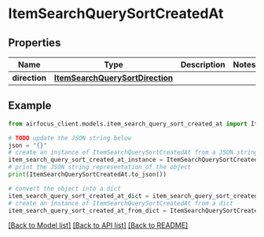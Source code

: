 # ItemSearchQuerySortCreatedAt


## Properties

Name | Type | Description | Notes
------------ | ------------- | ------------- | -------------
**direction** | [**ItemSearchQuerySortDirection**](ItemSearchQuerySortDirection.md) |  | 

## Example

```python
from airfocus_client.models.item_search_query_sort_created_at import ItemSearchQuerySortCreatedAt

# TODO update the JSON string below
json = "{}"
# create an instance of ItemSearchQuerySortCreatedAt from a JSON string
item_search_query_sort_created_at_instance = ItemSearchQuerySortCreatedAt.from_json(json)
# print the JSON string representation of the object
print(ItemSearchQuerySortCreatedAt.to_json())

# convert the object into a dict
item_search_query_sort_created_at_dict = item_search_query_sort_created_at_instance.to_dict()
# create an instance of ItemSearchQuerySortCreatedAt from a dict
item_search_query_sort_created_at_from_dict = ItemSearchQuerySortCreatedAt.from_dict(item_search_query_sort_created_at_dict)
```
[[Back to Model list]](../README.md#documentation-for-models) [[Back to API list]](../README.md#documentation-for-api-endpoints) [[Back to README]](../README.md)


